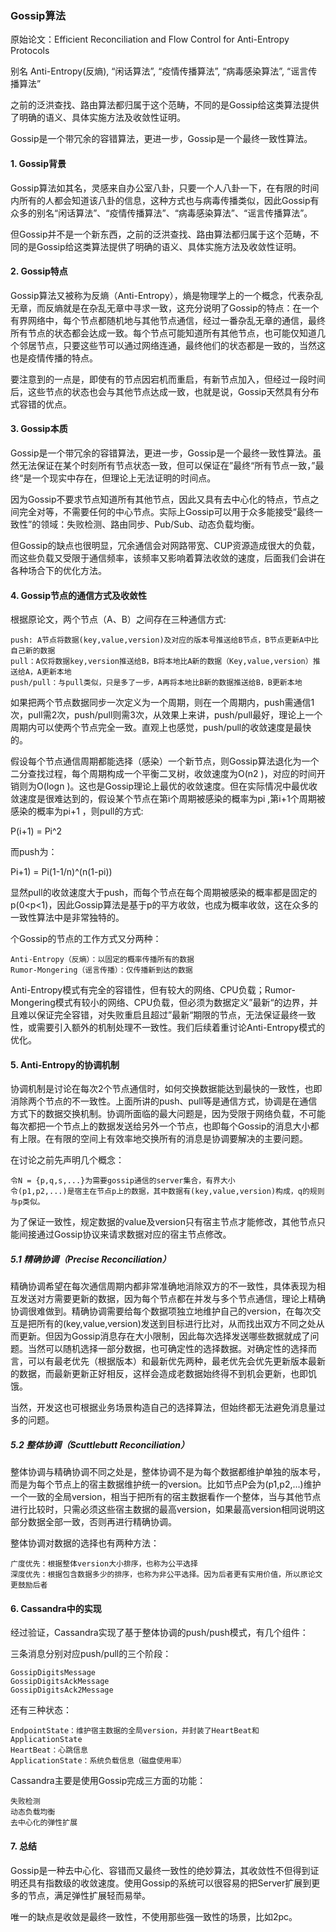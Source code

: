 ### Gossip算法
原始论文：Efficient Reconciliation and Flow Control for Anti-Entropy Protocols

别名 Anti-Entropy(反熵), “闲话算法”, “疫情传播算法”, “病毒感染算法”, “谣言传播算法”

之前的泛洪查找、路由算法都归属于这个范畴，不同的是Gossip给这类算法提供了明确的语义、具体实施方法及收敛性证明。

Gossip是一个带冗余的容错算法，更进一步，Gossip是一个最终一致性算法。


#### 1. Gossip背景

Gossip算法如其名，灵感来自办公室八卦，只要一个人八卦一下，在有限的时间内所有的人都会知道该八卦的信息，这种方式也与病毒传播类似，因此Gossip有众多的别名“闲话算法”、“疫情传播算法”、“病毒感染算法”、“谣言传播算法”。

但Gossip并不是一个新东西，之前的泛洪查找、路由算法都归属于这个范畴，不同的是Gossip给这类算法提供了明确的语义、具体实施方法及收敛性证明。

#### 2. Gossip特点

Gossip算法又被称为反熵（Anti-Entropy），熵是物理学上的一个概念，代表杂乱无章，而反熵就是在杂乱无章中寻求一致，这充分说明了Gossip的特点：在一个有界网络中，每个节点都随机地与其他节点通信，经过一番杂乱无章的通信，最终所有节点的状态都会达成一致。每个节点可能知道所有其他节点，也可能仅知道几个邻居节点，只要这些节可以通过网络连通，最终他们的状态都是一致的，当然这也是疫情传播的特点。

要注意到的一点是，即使有的节点因宕机而重启，有新节点加入，但经过一段时间后，这些节点的状态也会与其他节点达成一致，也就是说，Gossip天然具有分布式容错的优点。

#### 3. Gossip本质

Gossip是一个带冗余的容错算法，更进一步，Gossip是一个最终一致性算法。虽然无法保证在某个时刻所有节点状态一致，但可以保证在”最终“所有节点一致，”最终“是一个现实中存在，但理论上无法证明的时间点。

因为Gossip不要求节点知道所有其他节点，因此又具有去中心化的特点，节点之间完全对等，不需要任何的中心节点。实际上Gossip可以用于众多能接受“最终一致性”的领域：失败检测、路由同步、Pub/Sub、动态负载均衡。

但Gossip的缺点也很明显，冗余通信会对网路带宽、CUP资源造成很大的负载，而这些负载又受限于通信频率，该频率又影响着算法收敛的速度，后面我们会讲在各种场合下的优化方法。

#### 4. Gossip节点的通信方式及收敛性

根据原论文，两个节点（A、B）之间存在三种通信方式:

    push: A节点将数据(key,value,version)及对应的版本号推送给B节点，B节点更新A中比自己新的数据
    pull：A仅将数据key,version推送给B，B将本地比A新的数据（Key,value,version）推送给A，A更新本地
    push/pull：与pull类似，只是多了一步，A再将本地比B新的数据推送给B，B更新本地

如果把两个节点数据同步一次定义为一个周期，则在一个周期内，push需通信1次，pull需2次，push/pull则需3次，从效果上来讲，push/pull最好，理论上一个周期内可以使两个节点完全一致。直观上也感觉，push/pull的收敛速度是最快的。

假设每个节点通信周期都能选择（感染）一个新节点，则Gossip算法退化为一个二分查找过程，每个周期构成一个平衡二叉树，收敛速度为O(n2 )，对应的时间开销则为O(logn )。这也是Gossip理论上最优的收敛速度。但在实际情况中最优收敛速度是很难达到的，假设某个节点在第i个周期被感染的概率为pi ,第i+1个周期被感染的概率为pi+1 ，则pull的方式:

P(i+1) = Pi^2

而push为：

Pi+1) = Pi(1-1/n)^(n(1-pi))

显然pull的收敛速度大于push，而每个节点在每个周期被感染的概率都是固定的p(0<p<1)，因此Gossip算法是基于p的平方收敛，也成为概率收敛，这在众多的一致性算法中是非常独特的。

个Gossip的节点的工作方式又分两种：

    Anti-Entropy（反熵）：以固定的概率传播所有的数据
    Rumor-Mongering（谣言传播）：仅传播新到达的数据

Anti-Entropy模式有完全的容错性，但有较大的网络、CPU负载；Rumor-Mongering模式有较小的网络、CPU负载，但必须为数据定义”最新“的边界，并且难以保证完全容错，对失败重启且超过”最新“期限的节点，无法保证最终一致性，或需要引入额外的机制处理不一致性。我们后续着重讨论Anti-Entropy模式的优化。

#### 5. Anti-Entropy的协调机制

协调机制是讨论在每次2个节点通信时，如何交换数据能达到最快的一致性，也即消除两个节点的不一致性。上面所讲的push、pull等是通信方式，协调是在通信方式下的数据交换机制。协调所面临的最大问题是，因为受限于网络负载，不可能每次都把一个节点上的数据发送给另外一个节点，也即每个Gossip的消息大小都有上限。在有限的空间上有效率地交换所有的消息是协调要解决的主要问题。

在讨论之前先声明几个概念：

    令N = {p,q,s,...}为需要gossip通信的server集合，有界大小
    令(p1,p2,...)是宿主在节点p上的数据，其中数据有(key,value,version)构成，q的规则与p类似。

为了保证一致性，规定数据的value及version只有宿主节点才能修改，其他节点只能间接通过Gossip协议来请求数据对应的宿主节点修改。

##### 5.1 精确协调（Precise Reconciliation）

精确协调希望在每次通信周期内都非常准确地消除双方的不一致性，具体表现为相互发送对方需要更新的数据，因为每个节点都在并发与多个节点通信，理论上精确协调很难做到。精确协调需要给每个数据项独立地维护自己的version，在每次交互是把所有的(key,value,version)发送到目标进行比对，从而找出双方不同之处从而更新。但因为Gossip消息存在大小限制，因此每次选择发送哪些数据就成了问题。当然可以随机选择一部分数据，也可确定性的选择数据。对确定性的选择而言，可以有最老优先（根据版本）和最新优先两种，最老优先会优先更新版本最新的数据，而最新更新正好相反，这样会造成老数据始终得不到机会更新，也即饥饿。

当然，开发这也可根据业务场景构造自己的选择算法，但始终都无法避免消息量过多的问题。

##### 5.2 整体协调（Scuttlebutt Reconciliation）

整体协调与精确协调不同之处是，整体协调不是为每个数据都维护单独的版本号，而是为每个节点上的宿主数据维护统一的version。比如节点P会为(p1,p2,...)维护一个一致的全局version，相当于把所有的宿主数据看作一个整体，当与其他节点进行比较时，只需必须这些宿主数据的最高version，如果最高version相同说明这部分数据全部一致，否则再进行精确协调。

整体协调对数据的选择也有两种方法：

    广度优先：根据整体version大小排序，也称为公平选择
    深度优先：根据包含数据多少的排序，也称为非公平选择。因为后者更有实用价值，所以原论文更鼓励后者

#### 6. Cassandra中的实现

经过验证，Cassandra实现了基于整体协调的push/push模式，有几个组件：

三条消息分别对应push/pull的三个阶段：

    GossipDigitsMessage
    GossipDigitsAckMessage
    GossipDigitsAck2Message

还有三种状态：

    EndpointState：维护宿主数据的全局version，并封装了HeartBeat和ApplicationState
    HeartBeat：心跳信息
    ApplicationState：系统负载信息（磁盘使用率）

Cassandra主要是使用Gossip完成三方面的功能：

    失败检测
    动态负载均衡
    去中心化的弹性扩展

#### 7. 总结

Gossip是一种去中心化、容错而又最终一致性的绝妙算法，其收敛性不但得到证明还具有指数级的收敛速度。使用Gossip的系统可以很容易的把Server扩展到更多的节点，满足弹性扩展轻而易举。

唯一的缺点是收敛是最终一致性，不使用那些强一致性的场景，比如2pc。
